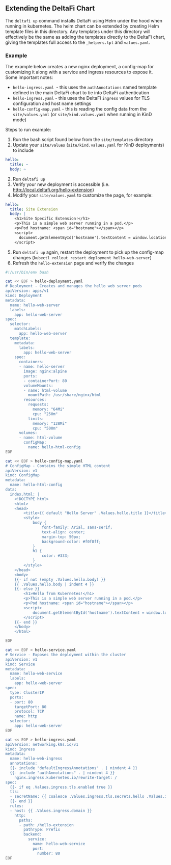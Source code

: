 ## Extending the DeltaFi Chart

The `deltafi up` command installs DeltaFi using Helm under the hood when running in kubernetes.
The helm chart can be extended by creating Helm template files in this directory.
Any templates under this directory will effectively be the same as adding the templates directly to the DeltaFi chart,
giving the templates full access to the `_helpers.tpl` and `values.yaml`.

### Example

The example below creates a new nginx deployment, a config-map for customizing it along with a service and ingress resources to expose it.
Some important notes:
- `hello-ingress.yaml `- this uses the `authAnnotations` named template defined in the main DeltaFi chart to tie into DeltaFi authentication
- `hello-ingress.yaml` - this uses the DeltaFi `ingress` values for TLS configuration and host name settings
- `hello-config-map.yaml` - this is reading the config data from the `site/values.yaml` (or `site/kind.values.yaml` when running in KinD mode)

Steps to run example:
1. Run the bash script found below from the `site/templates` directory
2. Update your `site/values` (`site/kind.values.yaml` for KinD deployments) to include
```yaml
hello:
  title: ~
  body: ~
```
2. Run `deltafi up`
3. Verify your new deployment is accessible (i.e. http://local.deltafi.org/hello-extension)
4. Modify your `site/values.yaml` to customize the page, for example:
```yaml
hello:
  title: Site Extension
  body: |
    <h1>Site Specific Extension!</h1>
    <p>This is a simple web server running in a pod.</p>
    <p>Pod hostname: <span id="hostname"></span></p>
    <script>
      document.getElementById('hostname').textContent = window.location.hostname;
    </script>
```
5. Run `deltafi up` again, restart the deployment to pick up the config-map changes (`kubectl rollout restart deployment hello-web-server`) 
6. Refresh the `hello-extension` page and verify the changes

```bash
#!/usr/bin/env bash

cat << EOF > hello-deployment.yaml
# Deployment - Creates and manages the hello web server pods
apiVersion: apps/v1
kind: Deployment
metadata:
  name: hello-web-server
  labels:
    app: hello-web-server
spec:
  selector:
    matchLabels:
      app: hello-web-server
  template:
    metadata:
      labels:
        app: hello-web-server
    spec:
      containers:
      - name: hello-server
        image: nginx:alpine
        ports:
        - containerPort: 80
        volumeMounts:
        - name: html-volume
          mountPath: /usr/share/nginx/html
        resources:
          requests:
            memory: "64Mi"
            cpu: "250m"
          limits:
            memory: "128Mi"
            cpu: "500m"
      volumes:
      - name: html-volume
        configMap:
          name: hello-html-config
EOF

cat << EOF > hello-config-map.yaml
# ConfigMap - Contains the simple HTML content
apiVersion: v1
kind: ConfigMap
metadata:
  name: hello-html-config
data:
  index.html: |
    <!DOCTYPE html>
    <html>
    <head>
        <title>{{ default "Hello Server" .Values.hello.title }}</title>
        <style>
            body {
                font-family: Arial, sans-serif;
                text-align: center;
                margin-top: 50px;
                background-color: #f0f8ff;
            }
            h1 {
                color: #333;
            }
        </style>
    </head>
    <body>
    {{- if not (empty .Values.hello.body) }}
    {{ .Values.hello.body | indent 4 }}
    {{- else }}
        <h1>Hello from Kubernetes!</h1>
        <p>This is a simple web server running in a pod.</p>
        <p>Pod hostname: <span id="hostname"></span></p>
        <script>
            document.getElementById('hostname').textContent = window.location.hostname;
        </script>
    {{- end }}
    </body>
    </html>

EOF

cat << EOF > hello-service.yaml
# Service - Exposes the deployment within the cluster
apiVersion: v1
kind: Service
metadata:
  name: hello-web-service
  labels:
    app: hello-web-server
spec:
  type: ClusterIP
  ports:
  - port: 80
    targetPort: 80
    protocol: TCP
    name: http
  selector:
    app: hello-web-server
EOF

cat << EOF > hello-ingress.yaml
apiVersion: networking.k8s.io/v1
kind: Ingress
metadata:
  name: hello-web-ingress
  annotations:
  {{- include "defaultIngressAnnotations" . | nindent 4 }}
  {{- include "authAnnotations" . | nindent 4 }}
    nginx.ingress.kubernetes.io/rewrite-target: /
spec:
  {{- if eq .Values.ingress.tls.enabled true }}
  tls:
  - secretName: {{ coalesce .Values.ingress.tls.secrets.hello .Values.ingress.tls.secrets.default }}
  {{- end }}
  rules:
  - host: {{ .Values.ingress.domain }}
    http:
      paths:
      - path: /hello-extension
        pathType: Prefix
        backend:
          service:
            name: hello-web-service
            port:
              number: 80
EOF
```